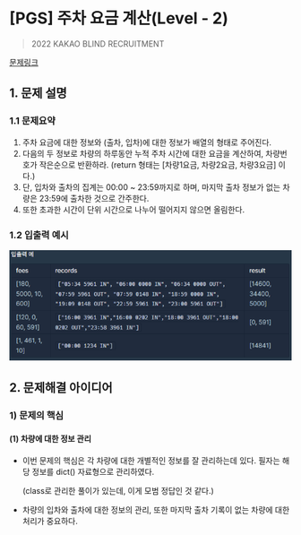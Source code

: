 # [PGS] 주차 요금 계산(Level - 2)

> 2022 KAKAO BLIND RECRUITMENT

[문제링크](https://school.programmers.co.kr/learn/courses/30/lessons/92341)

## 1. 문제 설명



### 1.1 문제요약

1. 주차 요금에 대한 정보와 (출차, 입차)에 대한 정보가 배열의 형태로 주어진다.
2. 다음의 두 정보로 차량의 하루동안 누적 주차 시간에 대한 요금을 계산하여, 차량번호가 작은순으로 반환하라. (return 형태는 [차량1요금, 차량2요금, 차량3요금] 이다.)
3. 단, 입차와 출차의 집계는 00:00 ~ 23:59까지로 하며, 마지막 출차 정보가 없는 차량은 23:59에 출차한 것으로 간주한다.
4. 또한 초과한 시간이 단위 시간으로 나누어 떨어지지 않으면 올림한다.

### 1.2 입출력 예시

![image-20220922212306049](README.assets/image-20220922212306049.png)

## 2. 문제해결 아이디어



### 1) 문제의 핵심



#### (1) 차량에 대한 정보 관리

- 이번 문제의 핵심은 각 차량에 대한 개별적인 정보를 잘 관리하는데 있다. 필자는 해당 정보를 dict() 자료형으로 관리하였다.

  (class로 관리한 풀이가 있는데, 이게 모범 정답인 것 같다.)

- 차량의 입차와 출차에 대한 정보의 관리, 또한 마지막 출차 기록이 없는 차량에 대한 처리가 중요하다.
